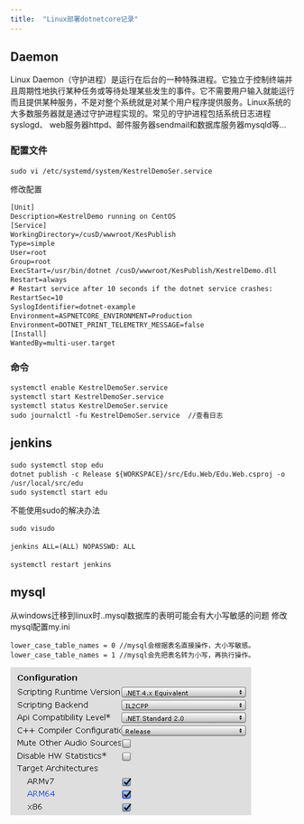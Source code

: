 ```yaml
---
title:  "Linux部署dotnetcore记录"
---
```

## Daemon
Linux Daemon（守护进程）是运行在后台的一种特殊进程。它独立于控制终端并且周期性地执行某种任务或等待处理某些发生的事件。它不需要用户输入就能运行而且提供某种服务，不是对整个系统就是对某个用户程序提供服务。Linux系统的大多数服务器就是通过守护进程实现的。常见的守护进程包括系统日志进程syslogd、 web服务器httpd、邮件服务器sendmail和数据库服务器mysqld等...

### 配置文件
```
sudo vi /etc/systemd/system/KestrelDemoSer.service
```
修改配置
```
[Unit]
Description=KestrelDemo running on CentOS
[Service]
WorkingDirectory=/cusD/wwwroot/KesPublish
Type=simple
User=root
Group=root
ExecStart=/usr/bin/dotnet /cusD/wwwroot/KesPublish/KestrelDemo.dll
Restart=always
# Restart service after 10 seconds if the dotnet service crashes:
RestartSec=10
SyslogIdentifier=dotnet-example
Environment=ASPNETCORE_ENVIRONMENT=Production
Environment=DOTNET_PRINT_TELEMETRY_MESSAGE=false
[Install]
WantedBy=multi-user.target

```

### 命令
```
systemctl enable KestrelDemoSer.service
systemctl start KestrelDemoSer.service
systemctl status KestrelDemoSer.service
sudo journalctl -fu KestrelDemoSer.service  //查看日志
```

## jenkins
```
sudo systemctl stop edu
dotnet publish -c Release ${WORKSPACE}/src/Edu.Web/Edu.Web.csproj -o /usr/local/src/edu
sudo systemctl start edu
```

不能使用sudo的解决办法

```
sudo visudo

jenkins ALL=(ALL) NOPASSWD: ALL

systemctl restart jenkins

```

## mysql 
从windows迁移到linux时..mysql数据库的表明可能会有大小写敏感的问题
修改mysql配置my.ini
```
lower_case_table_names = 0 //mysql会根据表名直接操作，大小写敏感。 
lower_case_table_names = 1 //mysql会先把表名转为小写，再执行操作。 
```

![](../../assets/images/2019/2019-06-20-04-36-07.png)
